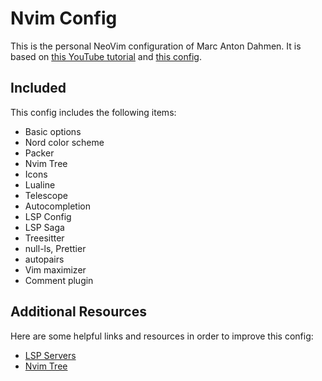# Nvim Config

This is the personal NeoVim configuration of Marc Anton Dahmen. 
It is based on [this YouTube tutorial](https://www.youtube.com/watch?v=vdn_pKJUda8) 
and [this config](https://github.com/josean-dev/dev-environment-files/tree/main/.config/nvim).

## Included

This config includes the following items:

- Basic options
- Nord color scheme
- Packer
- Nvim Tree
- Icons
- Lualine
- Telescope
- Autocompletion
- LSP Config
- LSP Saga
- Treesitter
- null-ls, Prettier
- autopairs
- Vim maximizer
- Comment plugin

## Additional Resources

Here are some helpful links and resources in order to improve this config:

- [LSP Servers](https://github.com/williamboman/mason-lspconfig.nvim#available-lsp-servers)
- [Nvim Tree](https://github.com/nvim-tree/nvim-tree.lua#readme)
